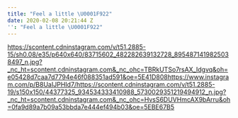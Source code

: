 ```yaml
---
title: "Feel a little \U0001F922"
date: 2020-02-08 20:21:44 Z
'': "Feel a little \U0001F922"
---
```


https://scontent.cdninstagram.com/v/t51.2885-15/sh0.08/e35/p640x640/83715602_482282639132728_8954871419825038497_n.jpg?_nc_ht=scontent.cdninstagram.com&_nc_ohc=TBRkUTSo7rsAX_Idgvq&oh=e05428d7caa7d7794e46f088351ad591&oe=5E41D808https://www.instagram.com/p/B8UaIJPHId7/https://scontent.cdninstagram.com/v/t51.2885-19/s150x150/44377325_934534333410988_5730029351219494912_n.jpg?_nc_ht=scontent.cdninstagram.com&_nc_ohc=HvsS6DUVHmcAX9bArru&oh=0fa9d89a7b09a53bbda7e444ef494b03&oe=5EBE67B5